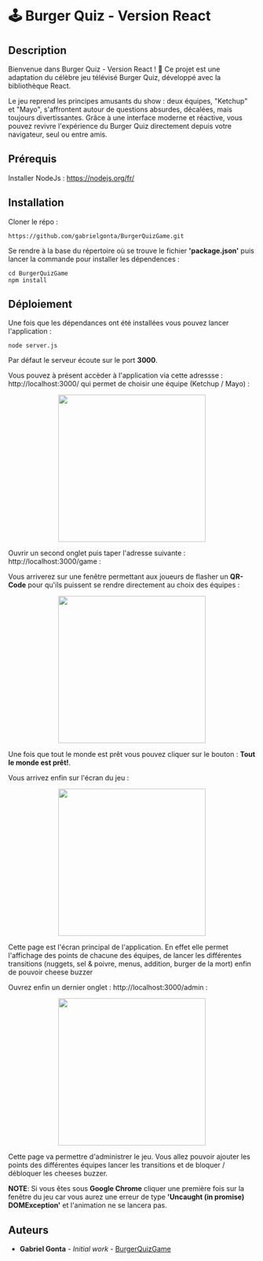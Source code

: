 # 🕹️ Burger Quiz - Version React

## Description

Bienvenue dans Burger Quiz - Version React ! 🎉
Ce projet est une adaptation du célèbre jeu télévisé Burger Quiz, développé avec la bibliothèque React.

Le jeu reprend les principes amusants du show : deux équipes, "Ketchup" et "Mayo", s'affrontent autour de questions absurdes, décalées, mais toujours divertissantes. Grâce à une interface moderne et réactive, vous pouvez revivre l'expérience du Burger Quiz directement depuis votre navigateur, seul ou entre amis.

## Prérequis
Installer NodeJs : https://nodejs.org/fr/

## Installation

Cloner le répo :

```
https://github.com/gabrielgonta/BurgerQuizGame.git
```

Se rendre à la base du répertoire où se trouve le fichier **'package.json'** puis lancer la commande pour installer les dépendences :

```
cd BurgerQuizGame
npm install
```

## Déploiement

Une fois que les dépendances ont été installées vous pouvez lancer l'application :

```
node server.js
```

Par défaut le serveur écoute sur le port **3000**. 

Vous pouvez à présent accèder à l'application via cette adressse : http://localhost:3000/ qui permet de choisir une équipe (Ketchup / Mayo) :

<p align="center">
<img src="https://user-images.githubusercontent.com/25900708/52507764-ce9d3500-2bf2-11e9-91ba-4518018d0a5f.png" height="300"> 
</p>

Ouvrir un second onglet puis taper l'adresse suivante : http://localhost:3000/game :

Vous arriverez sur une fenêtre permettant aux joueurs de flasher un **QR-Code** pour qu'ils puissent se rendre directement au choix des équipes :

<p align="center">
<img src="https://user-images.githubusercontent.com/25900708/80916842-8fa95100-8d5b-11ea-8a51-c097a5bee720.PNG" height="300"> 
</p>

Une fois que tout le monde est prêt vous pouvez cliquer sur le bouton : **Tout le monde est prêt!**. 

Vous arrivez enfin sur l'écran du jeu :
<p align="center">
<img src="https://user-images.githubusercontent.com/25900708/52507593-461e9480-2bf2-11e9-9882-60ca26b7a568.png" height="300"> 
</p>

Cette page est l'écran principal de l'application. 
En effet elle permet l'affichage des points de chacune des équipes, de lancer les différentes transitions (nuggets, sel & poivre, menus, addition, burger de la mort) enfin de pouvoir cheese buzzer

Ouvrez enfin un dernier onglet : http://localhost:3000/admin :

<p align="center">
<img src="https://user-images.githubusercontent.com/25900708/52508059-977b5380-2bf3-11e9-8e7f-9c875a5a5718.png" height="300"> 
</p>

Cette page va permettre d'administrer le jeu. Vous allez pouvoir ajouter les points des différentes équipes lancer les transitions et de bloquer / débloquer les cheeses buzzer.

**NOTE**: Si vous êtes sous **Google Chrome** cliquer une première fois sur la fenêtre du jeu car vous aurez une erreur de type **'Uncaught (in promise) DOMException'** et l'animation ne se lancera pas.

## Auteurs

* **Gabriel Gonta** - *Initial work* - [BurgerQuizGame](https://github.com/gabrielgonta/BurgerQuizGame.git)





